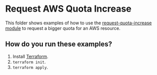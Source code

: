 # Request AWS Quota Increase

This folder shows examples of how to use the [request-quota-increase module](/modules/request-quota-increase) to request a bigger quota for an AWS resource.


## How do you run these examples?

1. Install [Terraform](https://www.terraform.io/).
1. `terraform init`.
1. `terraform apply`.

